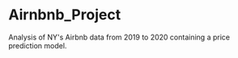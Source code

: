 # Airnbnb_Project
Analysis of NY's Airbnb data from 2019 to 2020 containing a price prediction model.
